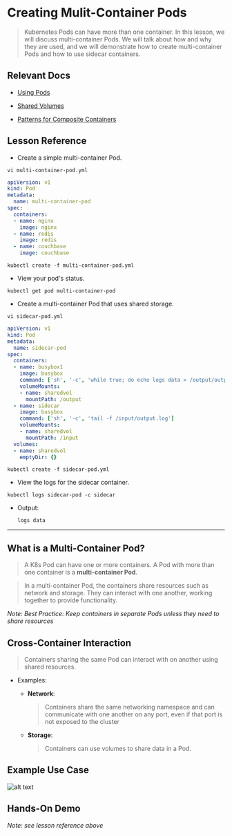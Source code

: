 # Creating Mulit-Container Pods

> Kubernetes Pods can have more than one container. In this lesson, we will discuss multi-container Pods. We will talk about how and why they are used, and we will demonstrate how to create multi-container Pods and how to use sidecar containers.

## Relevant Docs

- [Using Pods](https://kubernetes.io/docs/concepts/workloads/pods/#using-pods)

- [Shared Volumes](https://kubernetes.io/docs/tasks/access-application-cluster/communicate-containers-same-pod-shared-volume/)

- [Patterns for Composite Containers](https://kubernetes.io/blog/2015/06/the-distributed-system-toolkit-patterns/)

## Lesson Reference

- Create a simple multi-container Pod.

```
vi multi-container-pod.yml
```
```YAML
apiVersion: v1
kind: Pod
metadata:
  name: multi-container-pod
spec:
  containers:
  - name: nginx
    image: nginx
  - name: redis
    image: redis
  - name: couchbase
    image: couchbase
```
```
kubectl create -f multi-container-pod.yml
```
- View your pod's status.

```
kubectl get pod multi-container-pod
```

- Create a multi-container Pod that uses shared storage.

```
vi sidecar-pod.yml
```
```YAML
apiVersion: v1
kind: Pod
metadata:
  name: sidecar-pod
spec:
  containers:
  - name: busybox1
    image: busybox
    command: ['sh', '-c', 'while true; do echo logs data > /output/output.log; sleep 5; done']
    volumeMounts:
    - name: sharedvol
      mountPath: /output
  - name: sidecar
    image: busybox
    command: ['sh', '-c', 'tail -f /input/output.log']
    volumeMounts:
    - name: sharedvol
      mountPath: /input
  volumes:
  - name: sharedvol
    emptyDir: {}
```
```
kubectl create -f sidecar-pod.yml
```

- View the logs for the sidecar container.

```
kubectl logs sidecar-pod -c sidecar
```

- Output:

  ```logs data```

---

## What is a Multi-Container Pod?

> A K8s Pod can have one or more containers. A Pod with more than one container is a **multi-container Pod**.

> In a multi-container Pod, the containers share resources such as network and storage. They can interact with one another, working together to provide functionality.

*Note: Best Practice: Keep containers in separate Pods unless they need to share resources*

## Cross-Container Interaction

> Containers sharing the same Pod can interact with on another using shared resources.

  - Examples:

    - **Network**:

      > Containers share the same networking namespace and can communicate with one another on any port, even if that port is not exposed to the cluster

    - **Storage**:

      > Containers can use volumes to share data in a Pod.

## Example Use Case

  ![alt text](../CKA-diagrams/CKA-multi-container_pod.png)

## Hands-On Demo

  *Note: see lesson reference above*